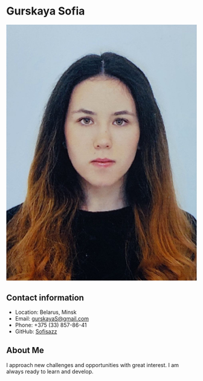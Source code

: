# Gurskaya Sofia
![Photo Gurskaya Sofia](/assets/images/sofia.jpg)
## Contact information
* Location: Belarus, Minsk
* Email: gurskayaS@gmail.com
* Phone: +375 (33) 857-86-41
* GitHub: [Sofisazz](https://github.com/Sofisazz)

## About Me
I approach new challenges and opportunities with great interest. I am always ready to learn and develop.